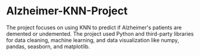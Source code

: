 # Alzheimer-KNN-Project
The project focuses on using KNN to predict if Alzheimer's patients are demented or undemented. The project used Python and third-party libraries for data cleaning, machine learning, and data visualization like numpy, pandas, seasborn, and matplotlib.
